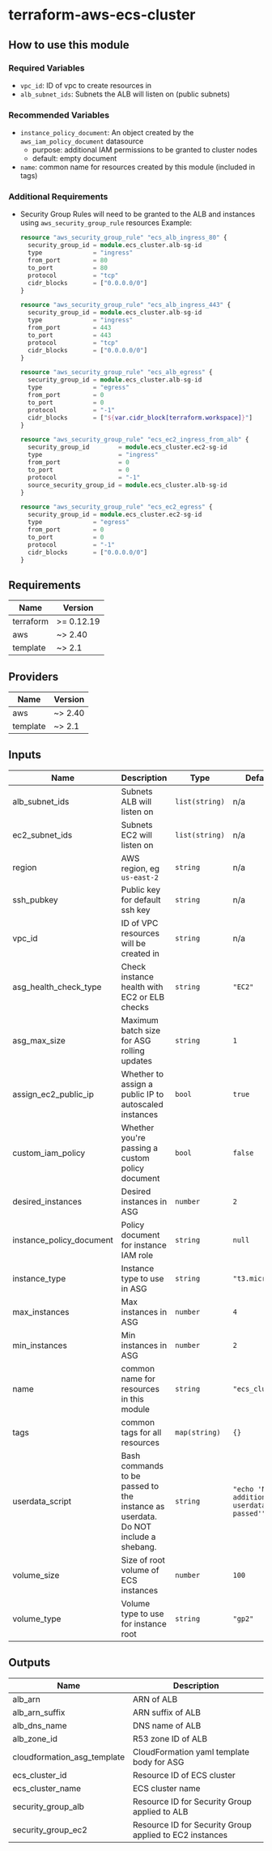 # terraform-aws-ecs-cluster

## How to use this module

### Required Variables
* `vpc_id`: ID of vpc to create resources in
* `alb_subnet_ids`: Subnets the ALB will listen on (public subnets)

### Recommended Variables
* `instance_policy_document`: An object created by the `aws_iam_policy_document` datasource
  * purpose: additional IAM permissions to be granted to cluster nodes
  * default: empty document
* `name`: common name for resources created by this module (included in tags)

### Additional Requirements
* Security Group Rules will need to be granted to the ALB and instances using `aws_security_group_rule` resources
  Example:
  ```terraform
  resource "aws_security_group_rule" "ecs_alb_ingress_80" {
    security_group_id = module.ecs_cluster.alb-sg-id
    type              = "ingress"
    from_port         = 80
    to_port           = 80
    protocol          = "tcp"
    cidr_blocks       = ["0.0.0.0/0"]
  }

  resource "aws_security_group_rule" "ecs_alb_ingress_443" {
    security_group_id = module.ecs_cluster.alb-sg-id
    type              = "ingress"
    from_port         = 443
    to_port           = 443
    protocol          = "tcp"
    cidr_blocks       = ["0.0.0.0/0"]
  }

  resource "aws_security_group_rule" "ecs_alb_egress" {
    security_group_id = module.ecs_cluster.alb-sg-id
    type              = "egress"
    from_port         = 0
    to_port           = 0
    protocol          = "-1"
    cidr_blocks       = ["${var.cidr_block[terraform.workspace]}"]
  }

  resource "aws_security_group_rule" "ecs_ec2_ingress_from_alb" {
    security_group_id        = module.ecs_cluster.ec2-sg-id
    type                     = "ingress"
    from_port                = 0
    to_port                  = 0
    protocol                 = "-1"
    source_security_group_id = module.ecs_cluster.alb-sg-id
  }

  resource "aws_security_group_rule" "ecs_ec2_egress" {
    security_group_id = module.ecs_cluster.ec2-sg-id
    type              = "egress"
    from_port         = 0
    to_port           = 0
    protocol          = "-1"
    cidr_blocks       = ["0.0.0.0/0"]
  }
  ```

<!-- BEGINNING OF PRE-COMMIT-TERRAFORM DOCS HOOK -->
## Requirements

| Name | Version |
|------|---------|
| terraform | >= 0.12.19 |
| aws | ~> 2.40 |
| template | ~> 2.1 |

## Providers

| Name | Version |
|------|---------|
| aws | ~> 2.40 |
| template | ~> 2.1 |

## Inputs

| Name | Description | Type | Default | Required |
|------|-------------|------|---------|:--------:|
| alb\_subnet\_ids | Subnets ALB will listen on | `list(string)` | n/a | yes |
| ec2\_subnet\_ids | Subnets EC2 will listen on | `list(string)` | n/a | yes |
| region | AWS region, eg `us-east-2` | `string` | n/a | yes |
| ssh\_pubkey | Public key for default ssh key | `string` | n/a | yes |
| vpc\_id | ID of VPC resources will be created in | `string` | n/a | yes |
| asg\_health\_check\_type | Check instance health with EC2 or ELB checks | `string` | `"EC2"` | no |
| asg\_max\_size | Maximum batch size for ASG rolling updates | `string` | `1` | no |
| assign\_ec2\_public\_ip | Whether to assign a public IP to autoscaled instances | `bool` | `true` | no |
| custom\_iam\_policy | Whether you're passing a custom policy document | `bool` | `false` | no |
| desired\_instances | Desired instances in ASG | `number` | `2` | no |
| instance\_policy\_document | Policy document for instance IAM role | `string` | `null` | no |
| instance\_type | Instance type to use in ASG | `string` | `"t3.micro"` | no |
| max\_instances | Max instances in ASG | `number` | `4` | no |
| min\_instances | Min instances in ASG | `number` | `2` | no |
| name | common name for resources in this module | `string` | `"ecs_cluster"` | no |
| tags | common tags for all resources | `map(string)` | `{}` | no |
| userdata\_script | Bash commands to be passed to the instance as userdata. Do NOT include a shebang. | `string` | `"echo 'No additional userdata was passed'"` | no |
| volume\_size | Size of root volume of ECS instances | `number` | `100` | no |
| volume\_type | Volume type to use for instance root | `string` | `"gp2"` | no |

## Outputs

| Name | Description |
|------|-------------|
| alb\_arn | ARN of ALB |
| alb\_arn\_suffix | ARN suffix of ALB |
| alb\_dns\_name | DNS name of ALB |
| alb\_zone\_id | R53 zone ID of ALB |
| cloudformation\_asg\_template | CloudFormation yaml template body for ASG |
| ecs\_cluster\_id | Resource ID of ECS cluster |
| ecs\_cluster\_name | ECS cluster name |
| security\_group\_alb | Resource ID for Security Group applied to ALB |
| security\_group\_ec2 | Resource ID for Security Group applied to EC2 instances |

<!-- END OF PRE-COMMIT-TERRAFORM DOCS HOOK -->
